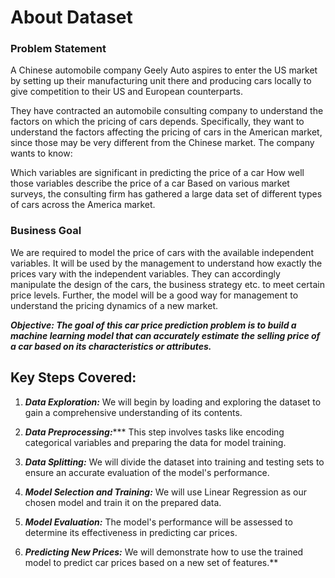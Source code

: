 # About Dataset

### Problem Statement
A Chinese automobile company Geely Auto aspires to enter the US market by setting up their manufacturing unit there and producing cars locally to give competition to their US and European counterparts.

They have contracted an automobile consulting company to understand the factors on which the pricing of cars depends. Specifically, they want to understand the factors affecting the pricing of cars in the American market, since those may be very different from the Chinese market. The company wants to know:

Which variables are significant in predicting the price of a car
How well those variables describe the price of a car
Based on various market surveys, the consulting firm has gathered a large data set of different types of cars across the America market.

### Business Goal
We are required to model the price of cars with the available independent variables. It will be used by the management to understand how exactly the prices vary with the independent variables. They can accordingly manipulate the design of the cars, the business strategy etc. to meet certain price levels. Further, the model will be a good way for management to understand the pricing dynamics of a new market.

***Objective: The goal of this car price prediction problem is to build a machine learning model that can accurately estimate the selling price of a car based on its characteristics or attributes.***

## Key Steps Covered:
1. ***Data Exploration:*** We will begin by loading and exploring the dataset to gain a comprehensive understanding of its contents.

2. ***Data Preprocessing:****** This step involves tasks like encoding categorical variables and preparing the data for model training.

3. ***Data Splitting:*** We will divide the dataset into training and testing sets to ensure an accurate evaluation of the model's performance.

4. ***Model Selection and Training:*** We will use Linear Regression as our chosen model and train it on the prepared data.

5. ***Model Evaluation:*** The model's performance will be assessed to determine its effectiveness in predicting car prices.

6. ***Predicting New Prices:*** We will demonstrate how to use the trained model to predict car prices based on a new set of features.**
